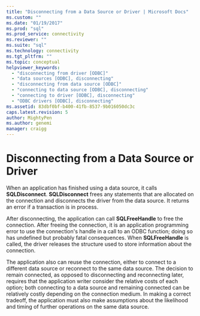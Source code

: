 ```yaml
---
title: "Disconnecting from a Data Source or Driver | Microsoft Docs"
ms.custom: ""
ms.date: "01/19/2017"
ms.prod: "sql"
ms.prod_service: connectivity
ms.reviewer: ""
ms.suite: "sql"
ms.technology: connectivity
ms.tgt_pltfrm: ""
ms.topic: conceptual
helpviewer_keywords: 
  - "disconnecting from driver [ODBC]"
  - "data sources [ODBC], disconnecting"
  - "disconnecting from data source [ODBC]"
  - "connecting to data source [ODBC], disconnecting"
  - "connecting to driver [ODBC], disconnecting"
  - "ODBC drivers [ODBC], disconnecting"
ms.assetid: 83dbf0bf-b400-41fb-8537-9b016050dc3c
caps.latest.revision: 5
author: MightyPen
ms.author: genemi
manager: craigg
---
```

# Disconnecting from a Data Source or Driver
When an application has finished using a data source, it calls **SQLDisconnect**. **SQLDisconnect** frees any statements that are allocated on the connection and disconnects the driver from the data source. It returns an error if a transaction is in process.  
  
 After disconnecting, the application can call **SQLFreeHandle** to free the connection. After freeing the connection, it is an application programming error to use the connection's handle in a call to an ODBC function; doing so has undefined but probably fatal consequences. When **SQLFreeHandle** is called, the driver releases the structure used to store information about the connection.  
  
 The application also can reuse the connection, either to connect to a different data source or reconnect to the same data source. The decision to remain connected, as opposed to disconnecting and reconnecting later, requires that the application writer consider the relative costs of each option; both connecting to a data source and remaining connected can be relatively costly depending on the connection medium. In making a correct tradeoff, the application must also make assumptions about the likelihood and timing of further operations on the same data source.
